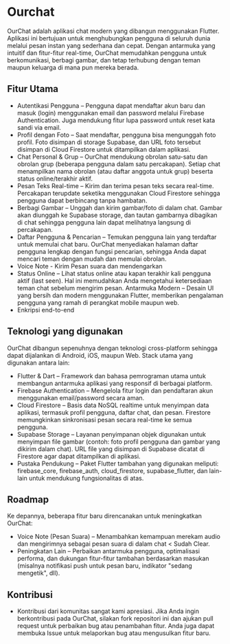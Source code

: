 # Ourchat
OurChat adalah aplikasi chat modern yang dibangun menggunakan Flutter. Aplikasi ini bertujuan untuk menghubungkan pengguna di seluruh dunia melalui pesan instan yang sederhana dan cepat. Dengan antarmuka yang intuitif dan fitur-fitur real-time, OurChat memudahkan pengguna untuk berkomunikasi, berbagi gambar, dan tetap terhubung dengan teman maupun keluarga di mana pun mereka berada.

## Fitur Utama
- Autentikasi Pengguna – Pengguna dapat mendaftar akun baru dan masuk (login) menggunakan email dan password melalui Firebase Authentication. Juga mendukung fitur lupa password untuk reset kata sandi via email.
- Profil dengan Foto – Saat mendaftar, pengguna bisa mengunggah foto profil. Foto disimpan di storage Supabase, dan URL foto tersebut disimpan di Cloud Firestore untuk ditampilkan dalam aplikasi.
- Chat Personal & Grup – OurChat mendukung obrolan satu-satu dan obrolan grup (beberapa pengguna dalam satu percakapan). Setiap chat menampilkan nama obrolan (atau daftar anggota untuk grup) beserta status online/terakhir aktif.
- Pesan Teks Real-time – Kirim dan terima pesan teks secara real-time. Percakapan terupdate seketika menggunakan Cloud Firestore sehingga pengguna dapat berbincang tanpa hambatan.
- Berbagi Gambar – Unggah dan kirim gambar/foto di dalam chat. Gambar akan diunggah ke Supabase storage, dan tautan gambarnya dibagikan di chat sehingga pengguna lain dapat melihatnya langsung di percakapan.
- Daftar Pengguna & Pencarian – Temukan pengguna lain yang terdaftar untuk memulai chat baru. OurChat menyediakan halaman daftar pengguna lengkap dengan fungsi pencarian, sehingga Anda dapat mencari teman dengan mudah dan memulai obrolan.
- Voice Note - Kirim Pesan suara dan mendengarkan
- Status Online – Lihat status online atau kapan terakhir kali pengguna aktif (last seen). Hal ini memudahkan Anda mengetahui ketersediaan teman chat sebelum mengirim pesan.
Antarmuka Modern – Desain UI yang bersih dan modern menggunakan Flutter, memberikan pengalaman pengguna yang ramah di perangkat mobile maupun web.
- Enkripsi end-to-end

## Teknologi yang digunakan
OurChat dibangun sepenuhnya dengan teknologi cross-platform sehingga dapat dijalankan di Android, iOS, maupun Web. Stack utama yang digunakan antara lain:
- Flutter & Dart – Framework dan bahasa pemrograman utama untuk membangun antarmuka aplikasi yang responsif di berbagai platform.
- Firebase Authentication – Mengelola fitur login dan pendaftaran akun menggunakan email/password secara aman.
- Cloud Firestore – Basis data NoSQL realtime untuk menyimpan data aplikasi, termasuk profil pengguna, daftar chat, dan pesan. Firestore memungkinkan sinkronisasi pesan secara real-time ke semua pengguna.
- Supabase Storage – Layanan penyimpanan objek digunakan untuk menyimpan file gambar (contoh: foto profil pengguna dan gambar yang dikirim dalam chat). URL file yang disimpan di Supabase dicatat di Firestore agar dapat ditampilkan di aplikasi.
- Pustaka Pendukung – Paket Flutter tambahan yang digunakan meliputi: firebase_core, firebase_auth, cloud_firestore, supabase_flutter, dan lain-lain untuk mendukung fungsionalitas di atas.

## Roadmap
Ke depannya, beberapa fitur baru direncanakan untuk meningkatkan OurChat:
- Voice Note (Pesan Suara) – Menambahkan kemampuan merekam audio dan mengirimnya sebagai pesan suara di dalam chat < Sudah Clear.
- Peningkatan Lain – Perbaikan antarmuka pengguna, optimalisasi performa, dan dukungan fitur-fitur tambahan berdasarkan masukan (misalnya notifikasi push untuk pesan baru, indikator "sedang mengetik", dll).

## Kontribusi
- Kontribusi dari komunitas sangat kami apresiasi. Jika Anda ingin berkontribusi pada OurChat, silakan fork repositori ini dan ajukan pull request untuk perbaikan bug atau penambahan fitur. Anda juga dapat membuka Issue untuk melaporkan bug atau mengusulkan fitur baru.
